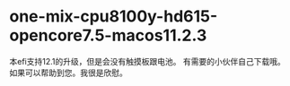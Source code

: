# one-mix-cpu8100y-hd615-opencore7.5-macos11.2.3
本efi支持12.1的升级，但是会没有触摸板跟电池。
有需要的小伙伴自己下载哦。
如果可以帮助到您。我很是欣慰。
